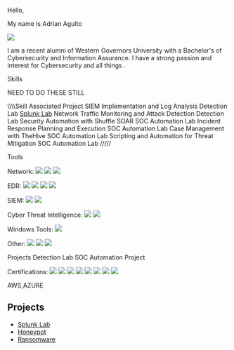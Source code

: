 Hello, 

My name is Adrian Agulto

<a href="https://www.linkedin.com/in/adrian-agulto-49286027a/"><img src="https://img.shields.io/badge/-LinkedIn-blue?logo=linkedin&logoColor=white"/></a>


I am a recent alumni of Western Governors University with a Bachelor's of Cybersecurity and Information Assurance. I have a strong passion and interest for Cybersecurity and all things . 





Skills

NEED TO DO THESE STILL

\\\\\\\Skill	Associated Project
SIEM Implementation and Log Analysis	Detection Lab <a href=https://github.com/AdrianAgulto/Splunk-Lab>Splunk Lab</a>
Network Traffic Monitoring and Attack Detection	Detection Lab
Security Automation with Shuffle SOAR	SOC Automation Lab
Incident Response Planning and Execution	SOC Automation Lab
Case Management with TheHive	SOC Automation Lab
Scripting and Automation for Threat Mitigation	SOC Automation Lab /////

Tools

Network:
  <img src="https://img.shields.io/badge/-Wireshark-blue?logo=wireshark&logoColor=white"/>
  <img src="https://img.shields.io/badge/-Snort-red?logo=snort&logoColor=white"/>
  <img src="https://img.shields.io/badge/-Zeek-blue?"/>

EDR:
<img src="https://img.shields.io/badge/-Wazuh-lightblue"/>
<img src="https://img.shields.io/badge/-Event Viewer-blue?logo=windows&logoColor=white"/>
<img src="https://img.shields.io/badge/-Velociraptor-Green?"/>
<img src="https://img.shields.io/badge/-Sysmon-blue?logo=windows&logoColor=white"/>


SIEM:
<img src="https://img.shields.io/badge/-Splunk-black?logo=splunk"/>
<img src="https://img.shields.io/badge/-ELK_Stack-005571?logo=elastic&logoColor=white"/>
<img src=" "/>



Cyber Threat Intelligence:
<img src="https://img.shields.io/badge/-ATT&CK Matrix-blue?logo=MITRE"/>
<img src="https://img.shields.io/badge/-OpenCTI-lightblue?logo=MITRE "/>
<img src=" "/>

Windows Tools:
<img src="(https://img.shields.io/badge/Windows-Supported-blue?logo=windows&logoColor=white&style=flat-square"/>
<img src=" "/>
<img src=" "/>
<img src=" "/>

Other:
<img src="https://img.shields.io/badge/-Phishtool-blue?logo=MITRE"/>
<img src="https://img.shields.io/badge/-ANY.RUN-blue?logo=MITRE"/>
<img src="https://img.shields.io/badge/-Cuckoo-blue?logo=MITRE "/>

Projects
Detection Lab
SOC Automation Project

Certifications:
<img src="https://img.shields.io/badge/-TryHackMe SOC Level 1-green"/>
<img src="https://img.shields.io/badge/-A+-red?logo=comptia"/> 
<img src="https://img.shields.io/badge/-Security+-red?logo=comptia"/> 
<img src="https://img.shields.io/badge/-Network+-red?logo=comptia"/> 
<img src="https://img.shields.io/badge/-CySA+-red?logo=comptia"/> 
<img src="https://img.shields.io/badge/-Pentest+-red?logo=comptia"/> 
<img src="https://img.shields.io/badge/-SSCP-darkgreen?logo=isc2"/>
<img src="https://img.shields.io/badge/-ITIL v4-darkred?logo=axelos"/>

AWS,AZURE

## Projects
- <a href=https://github.com/AdrianAgulto/Splunk-Lab>Splunk Lab</a>
- <a href=https://github.com/AdrianAgulto/Honeypot>Honeypot</a>
- <a href=https://github.com/AdrianAgulto/Splunk-Lab>Ransomware</a>
